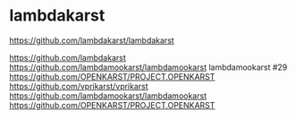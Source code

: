 # lambdakarst

https://github.com/lambdakarst/lambdakarst


https://github.com/lambdakarst https://github.com/lambdamookarst/lambdamookarst lambdamookarst #29 https://github.com/OPENKARST/PROJECT.OPENKARST https://github.com/vprikarst/vprikarst https://github.com/lambdamookarst/lambdamookarst  https://github.com/OPENKARST/PROJECT.OPENKARST
